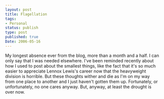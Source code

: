 ```yaml
---
layout: post
title: Flagellation
tags:
- Personal
status: publish
type: post
published: true
Date: 2006-05-16
---
```

My longest absence ever from the blog, more than a month and a half.  I can only say that I was needed elsewhere.  I've been reminded recently about how I used to post about the smallest things, like the fact that it's so much easier to appreciate Lennox Lewis's career now that the heavyweight division is horrible.  But these thoughts wither and die as I'm on my way from one place to another and I just haven't gotten them up.  Fortunately, or unfortunately, no one cares anyway.  But, anyway, at least the drought is over now.
